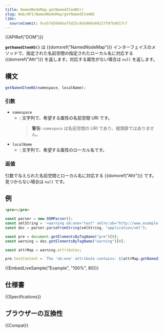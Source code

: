 ```yaml
---
title: NamedNodeMap.getNamedItemNS()
slug: Web/API/NamedNodeMap/getNamedItemNS
l10n:
  sourceCommit: 9ce57d5046baf5d25c8eb066e60227f0fbd017cf
---
```

{{APIRef("DOM")}}

**`getNamedItemNS()`** は {{domxref("NamedNodeMap")}} インターフェイスのメソッドで、指定された名前空間の指定されたローカル名に対応する {{domxref("Attr")}} を返します。対応する属性がない場合は `null` を返します。

## 構文

```js
getNamedItemNS(namespace, localName);
```

### 引数

- `namespace`
  - : 文字列で、希望する属性の名前空間 URI です。
    > **警告:** `namespace` は名前空間の URI であり、接頭辞ではありません。
- `localName`
  - : 文字列で、希望する属性のローカル名です。

### 返値

引数で与えられた名前空間とローカル名に対応する {{domxref("Attr")}} です。見つからない場合は `null` です。

## 例

```html hidden
<pre></pre>
```

```js
const parser = new DOMParser();
const xmlString = '<warning ob:one="test" xmlns:ob="http://www.example.com/ob">Beware!</warning>';
const doc = parser.parseFromString(xmlString, "application/xml");

const pre = document.getElementsByTagName("pre")[0];
const warning = doc.getElementsByTagName("warning")[0];

const attrMap = warning.attributes;

pre.textContent = `The 'ob:one' attribute contains: ${attrMap.getNamedItemNS("http://www.example.com/ob", "one").value}.`;
```

{{EmbedLiveSample("Example", "100%", 80)}}

## 仕様書

{{Specifications}}

## ブラウザーの互換性

{{Compat}}
